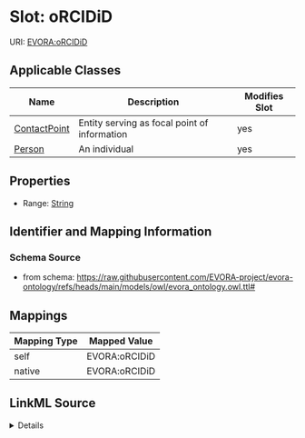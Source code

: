 

# Slot: oRCIDiD



URI: [EVORA:oRCIDiD](https://raw.githubusercontent.com/EVORA-project/evora-ontology/refs/heads/main/models/owl/evora_ontology.owl.ttl#oRCIDiD)



<!-- no inheritance hierarchy -->





## Applicable Classes

| Name | Description | Modifies Slot |
| --- | --- | --- |
| [ContactPoint](ContactPoint.md) | Entity serving as focal point of information |  yes  |
| [Person](Person.md) | An individual |  yes  |







## Properties

* Range: [String](String.md)





## Identifier and Mapping Information







### Schema Source


* from schema: https://raw.githubusercontent.com/EVORA-project/evora-ontology/refs/heads/main/models/owl/evora_ontology.owl.ttl#




## Mappings

| Mapping Type | Mapped Value |
| ---  | ---  |
| self | EVORA:oRCIDiD |
| native | EVORA:oRCIDiD |




## LinkML Source

<details>
```yaml
name: oRCIDiD
from_schema: https://raw.githubusercontent.com/EVORA-project/evora-ontology/refs/heads/main/models/owl/evora_ontology.owl.ttl#
rank: 1000
alias: oRCIDiD
domain_of:
- Person
- ContactPoint
range: string

```
</details>